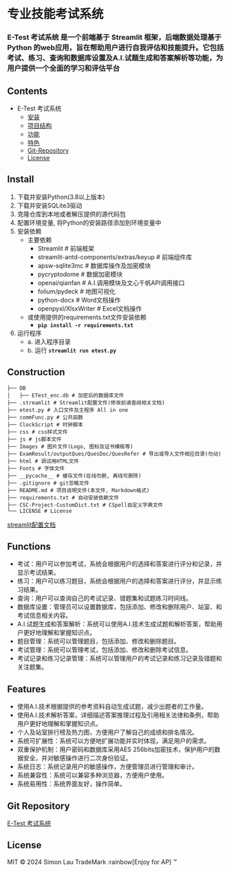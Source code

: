 # 专业技能考试系统

### E-Test 考试系统 是一个前端基于 Streamlit 框架，后端数据处理基于 Python 的web应用，旨在帮助用户进行自我评估和技能提升。它包括考试、练习、查询和数据库设置及A.I.试题生成和答案解析等功能，为用户提供一个全面的学习和评估平台

## Contents

- E-Test 考试系统
  - [安装](#install)
  - [项目结构](#construction)
  - [功能](#functions)
  - [特色](#features)
  - [Git-Repository](#git-repository)
  - [License](#license)

## Install

1. 下载并安装Python(3.8以上版本)
2. 下载并安装SQLite3驱动
3. 克隆仓库到本地或者解压提供的源代码包
4. 配置环境变量, 将Python的安装路径添加到环境变量中
5. 安装依赖
    - 主要依赖
      - Streamlit # 前端框架
      - streamlit-antd-components/extras/keyup # 前端组件库
      - apsw-sqlite3mc # 数据库操作及加密模块
      - pycryptodome # 数据加密模块
      - openai/qianfan # A.I.调用模块及文心千帆API调用接口
      - folium/pydeck # 地图可视化
      - python-docx # Word文档操作
      - openpyxl/XlsxWriter # Excel文档操作
    - 或使用提供的requirements.txt文件安装依赖
      - **`pip install -r requirements.txt`**
6. 运行程序
    - a. 进入程序目录
    - b. 运行 **`streamlit run etest.py`**

## Construction

```
├── DB
│   ├── ETest_enc.db # 加密后的数据库文件
├── .streamlit # Streamlit配置文件(修改前请查阅相关文档)
├── etest.py # 入口文件及主程序 All in one
├── commFunc.py # 公共函数
├── ClockScript # 时钟脚本
├── css # css样式文件
├── js # js脚本文件
├── Images # 图片文件(Logo, 图标及证书模板等)
├── ExamResult/outputQues/QuesDoc/QuesRefer # 导出或导入文件相应目录(勿动)
├── html # 调试用HTML文件
├── Fonts # 字体文件
├── __pycache__ # 缓存文件(在线勿删, 离线可删除)
├── .gitignore # git忽略文件
├── README.md # 项目说明文件(本文件, Markdown格式)
├── requirements.txt # 自动安装依赖文件
├── CSC-Project-CustomDict.txt # CSpell自定义字典文件
└── LICENSE # License
```

[streamlit配置文档](https://docs.streamlit.io/develop/api-reference/configuration/config.toml)

## Functions

- 考试：用户可以参加考试，系统会根据用户的选择和答案进行评分和记录，并显示考试结果。
- 练习：用户可以练习题目，系统会根据用户的选择和答案进行评分，并显示练习结果。
- 查询：用户可以查询自己的考试记录、错题集和试题练习时间线。
- 数据库设置：管理员可以设置数据库，包括添加、修改和删除用户、站室、和考试信息相关内容。
- A.I.试题生成和答案解析：系统可以使用A.I.技术生成试题和解析答案，帮助用户更好地理解和掌握知识点。
- 题目管理：系统可以管理题目，包括添加、修改和删除题目。
- 考试管理：系统可以管理考试，包括添加、修改和删除考试信息。
- 考试记录和练习记录管理：系统可以管理用户的考试记录和练习记录及错题和关注题集。

## Features

- 使用A.I.技术根据提供的参考资料自动生成试题，减少出题者的工作量。
- 使用A.I.技术解析答案，详细描述答案推理过程及引用相关法律和条例，帮助用户更好地理解和掌握知识点。
- 个人及站室排行榜及热力图，方便用户了解自己的成绩和排名情况。
- 系统可扩展性：系统可以方便地扩展功能并实时体现，满足用户的需求。
- 双重保护机制：用户密码和数据库采用AES 256bits加密技术，保护用户的数据安全，并对敏感操作进行二次身份验证。
- 系统日志：系统记录用户的敏感操作，方便管理员进行管理和审计。
- 系统兼容性：系统可以兼容多种浏览器，方便用户使用。
- 系统易用性：系统界面友好，操作简单。

## Git Repository

[E-Test 考试系统](https://github.com/simonpek88/ETest-SQLite.git)

## License

MIT © 2024 Simon Lau TradeMark :rainbow[Enjoy for AP] ™
